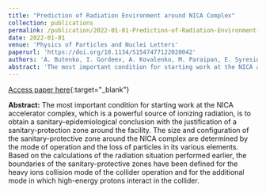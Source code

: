 ```yaml
---
title: "Prediction of Radiation Environment around NICA Complex"
collection: publications
permalink: /publication/2022-01-01-Prediction-of-Radiation-Environment-around-NICA-Complex
date: 2022-01-01
venue: 'Physics of Particles and Nuclei Letters'
paperurl: 'https://doi.org/10.1134/S1547477122020042'
authors: 'A. Butenko, I. Gordeev, A. Kovalenko, M. Paraipan, E. Syresin, G. Timoshenko'
abstract: 'The most important condition for starting work at the NICA accelerator complex, which is a powerful source of ionizing radiation, is to obtain a sanitary-epidemiological conclusion with the justification of a sanitary-protection zone around the facility. The size and configuration of the sanitary-protective zone around the NICA complex are determined by the mode of operation and the loss of particles in its various elements. Based on the calculations of the radiation situation performed earlier, the boundaries of the sanitary-protective zones have been defined for the heavy ions collision mode of the collider operation and for the additional mode in which high-energy protons interact in the collider.'
---
```


[Access paper here](https://doi.org/10.1134/S1547477122020042){:target="_blank"}

**Abstract:** The most important condition for starting work at the NICA accelerator complex, which is a powerful source of ionizing radiation, is to obtain a sanitary-epidemiological conclusion with the justification of a sanitary-protection zone around the facility. The size and configuration of the sanitary-protective zone around the NICA complex are determined by the mode of operation and the loss of particles in its various elements. Based on the calculations of the radiation situation performed earlier, the boundaries of the sanitary-protective zones have been defined for the heavy ions collision mode of the collider operation and for the additional mode in which high-energy protons interact in the collider.

